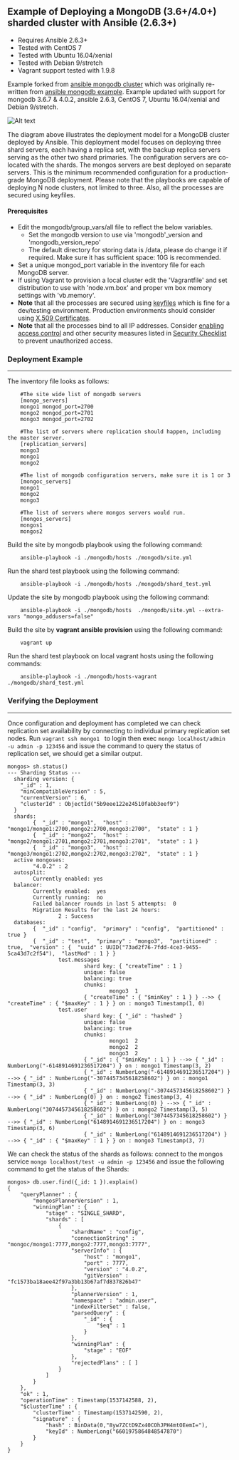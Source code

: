 Example of Deploying a MongoDB (3.6+/4.0+) sharded cluster with Ansible (2.6.3+)
------------------------------------------------------------------------------

- Requires Ansible 2.6.3+ 
- Tested with CentOS 7 
- Tested with Ubuntu 16.04/xenial
- Tested with Debian 9/stretch
- Vagrant support tested with 1.9.8

Example forked from  [ansible mongodb cluster](https://github.com/twoyao/ansible-mongodb-cluster) which was originally re-written from [ansible mongodb example](https://github.com/ansible/ansible-examples/tree/master/mongodb). Example updated with support for mongodb 3.6.7 & 4.0.2, ansible 2.6.3, CentOS 7, Ubuntu 16.04/xenial and Debian 9/stretch.

![Alt text](images/site.png "Site")

The diagram above illustrates the deployment model for a MongoDB cluster deployed by Ansible. 
This deployment model focuses on deploying three shard servers, each having a replica set, 
with the backup replica servers serving as the other two shard primaries. The configuration
servers are co-located with the shards. The mongos servers are best deployed on separate servers. This is the minimum recommended configuration for a production-grade MongoDB deployment. Please note that the playbooks are capable of deploying N node clusters, not limited to three.  Also, all the processes are secured using keyfiles.

#### Prerequisites

- Edit the mongodb/group_vars/all file to reflect the below variables.
  - Set the mongodb version to use via 'mongodb'_version and 'mongodb_version_repo'
  - The default directory for storing data is /data, please do change it if required. Make sure it has sufficient space: 10G is recommended.
- Set a unique mongod_port variable in the inventory file for each MongoDB server.
- If using Vagrant to provision a local cluster edit the 'Vagrantfile' and set distribution to use with 'node.vm.box' and proper vm box memory settings with 'vb.memory'.
-  **Note** that all the processes are secured using [keyfiles](https://docs.mongodb.com/manual/tutorial/enforce-keyfile-access-control-in-existing-replica-set/) which is fine for a dev/testing environment. Production environments should consider using [X.509 Certificates](https://docs.mongodb.com/manual/core/security-x.509/). 
- **Note** that all the processes bind to all IP addresses. Consider [enabling access control](https://docs.mongodb.com/manual/administration/security-checklist/#checklist-auth) and other security measures listed in [Security Checklist](https://docs.mongodb.com/manual/administration/security-checklist/) to prevent unauthorized access.



### Deployment Example
------------------------------------------------------------------------------

The inventory file looks as follows:

		#The site wide list of mongodb servers
		[mongo_servers]
		mongo1 mongod_port=2700
		mongo2 mongod_port=2701
		mongo3 mongod_port=2702
	
		#The list of servers where replication should happen, including the master server.
		[replication_servers]
		mongo3
		mongo1
		mongo2
	
		#The list of mongodb configuration servers, make sure it is 1 or 3
		[mongoc_servers]
		mongo1
		mongo2
		mongo3
	
		#The list of servers where mongos servers would run. 
		[mongos_servers]
		mongos1
		mongos2

Build the site by mongodb playbook using the following command:

		ansible-playbook -i ./mongodb/hosts ./mongodb/site.yml

Run the shard test playbook using the following command:

		ansible-playbook -i ./mongodb/hosts ./mongodb/shard_test.yml

Update the site by mongodb playbook using the following command:

		ansible-playbook -i ./mongodb/hosts  ./mongodb/site.yml --extra-vars "mongo_addusers=false"		

Build the site by **vagrant ansible provision** using the following command:

		vagrant up		

Run the shard test playbook on local vagrant hosts using the following commands:

		ansible-playbook -i ./mongodb/hosts-vagrant  ./mongodb/shard_test.yml

### Verifying the Deployment  
------------------------------------------------------------------------------

Once configuration and deployment has completed we can check replication set availability by connecting to individual primary replication set nodes.
Run `vagrant ssh mongo1 ` to login then exec `mongo localhost/admin -u admin -p 123456` 
and issue the command to query the status of replication set, we should get a similar output.

    mongos> sh.status()
    --- Sharding Status --- 
      sharding version: {
      	"_id" : 1,
      	"minCompatibleVersion" : 5,
      	"currentVersion" : 6,
      	"clusterId" : ObjectId("5b9eee122e24510fabb3eef9")
      }
      shards:
            {  "_id" : "mongo1",  "host" : "mongo1/mongo1:2700,mongo2:2700,mongo3:2700",  "state" : 1 }
            {  "_id" : "mongo2",  "host" : "mongo2/mongo1:2701,mongo2:2701,mongo3:2701",  "state" : 1 }
            {  "_id" : "mongo3",  "host" : "mongo3/mongo1:2702,mongo2:2702,mongo3:2702",  "state" : 1 }
      active mongoses:
            "4.0.2" : 2
      autosplit:
            Currently enabled: yes
      balancer:
            Currently enabled:  yes
            Currently running:  no
            Failed balancer rounds in last 5 attempts:  0
            Migration Results for the last 24 hours: 
                    2 : Success
      databases:
            {  "_id" : "config",  "primary" : "config",  "partitioned" : true }
            {  "_id" : "test",  "primary" : "mongo3",  "partitioned" : true,  "version" : {  "uuid" : UUID("73ad2f76-7fdd-4ce3-9455-5ca43d7c2f54"),  "lastMod" : 1 } }
                    test.messages
                            shard key: { "createTime" : 1 }
                            unique: false
                            balancing: true
                            chunks:
                                    mongo3	1
                            { "createTime" : { "$minKey" : 1 } } -->> { "createTime" : { "$maxKey" : 1 } } on : mongo3 Timestamp(1, 0) 
                    test.user
                            shard key: { "_id" : "hashed" }
                            unique: false
                            balancing: true
                            chunks:
                                    mongo1	2
                                    mongo2	2
                                    mongo3	2
                            { "_id" : { "$minKey" : 1 } } -->> { "_id" : NumberLong("-6148914691236517204") } on : mongo1 Timestamp(3, 2) 
                            { "_id" : NumberLong("-6148914691236517204") } -->> { "_id" : NumberLong("-3074457345618258602") } on : mongo1 Timestamp(3, 3) 
                            { "_id" : NumberLong("-3074457345618258602") } -->> { "_id" : NumberLong(0) } on : mongo2 Timestamp(3, 4) 
                            { "_id" : NumberLong(0) } -->> { "_id" : NumberLong("3074457345618258602") } on : mongo2 Timestamp(3, 5) 
                            { "_id" : NumberLong("3074457345618258602") } -->> { "_id" : NumberLong("6148914691236517204") } on : mongo3 Timestamp(3, 6) 
                            { "_id" : NumberLong("6148914691236517204") } -->> { "_id" : { "$maxKey" : 1 } } on : mongo3 Timestamp(3, 7) 
    


We can check the status of the shards as follows: connect to the mongos service `mongo localhost/test -u admin -p 123456` 
and issue the following command to get the status of the Shards:

    mongos> db.user.find({_id: 1 }).explain()
    {
    	"queryPlanner" : {
    		"mongosPlannerVersion" : 1,
    		"winningPlan" : {
    			"stage" : "SINGLE_SHARD",
    			"shards" : [
    				{
    					"shardName" : "config",
    					"connectionString" : "mongoc/mongo1:7777,mongo2:7777,mongo3:7777",
    					"serverInfo" : {
    						"host" : "mongo1",
    						"port" : 7777,
    						"version" : "4.0.2",
    						"gitVersion" : "fc1573ba18aee42f97a3bb13b67af7d837826b47"
    					},
    					"plannerVersion" : 1,
    					"namespace" : "admin.user",
    					"indexFilterSet" : false,
    					"parsedQuery" : {
    						"_id" : {
    							"$eq" : 1
    						}
    					},
    					"winningPlan" : {
    						"stage" : "EOF"
    					},
    					"rejectedPlans" : [ ]
    				}
    			]
    		}
    	},
    	"ok" : 1,
    	"operationTime" : Timestamp(1537142588, 2),
    	"$clusterTime" : {
    		"clusterTime" : Timestamp(1537142590, 2),
    		"signature" : {
    			"hash" : BinData(0,"8yw7ZCtD9Zx40COhJPH4mtOEemI="),
    			"keyId" : NumberLong("6601975864848547870")
    		}
    	}
    }
    
